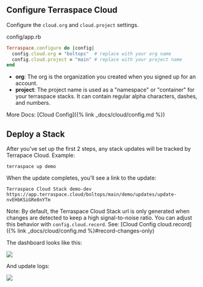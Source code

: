 ## Configure Terraspace Cloud

Configure the `cloud.org` and `cloud.project` settings.

config/app.rb

```ruby
Terraspace.configure do |config|
  config.cloud.org = "boltops"  # replace with your org name
  config.cloud.project = "main" # replace with your project name
end
```

* **org**: The org is the organization you created when you signed up for an account.
* **project**: The project name is used as a "namespace" or "container" for your terraspace stacks. It can contain regular alpha characters, dashes, and numbers.

More Docs: [Cloud Config]({% link _docs/cloud/config.md %})

## Deploy a Stack

After you've set up the first 2 steps, any stack updates will be tracked by Terrapace Cloud. Example:

    terraspace up demo

When the update completes, you'll see a link to the update:

    Terraspace Cloud Stack demo-dev https://app.terraspace.cloud/boltops/main/demo/updates/update-nvEHbKSiGRe8nYTm

Note: By default, the Terraspace Cloud Stack url is only generated when changes are detected to keep a high signal-to-noise ratio.  You can adjust this behavior with `config.cloud.record`. See: [Cloud Config cloud.record]({% link _docs/cloud/config.md %}#record-changes-only)

The dashboard looks like this:

![](https://img.boltops.com/images/terraspace/cloud/stacks/stack-updates-v3.png)

And update logs:

![](https://img.boltops.com/images/terraspace/cloud/stacks/stack-update-log.png)
